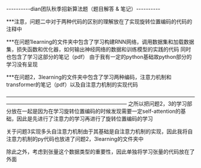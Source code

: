 ----------dian团队秋季招新算法题（题目解答 & 笔记）----------

***注意，问题二中对于两种代码的区别的理解放在了实现旋转位置编码的代码的注释中

***在问题1learning的文件夹中包含了学习构建RNN网络，调用数据集和加载数据集，损失函数和优化器，如何输出神经网络的数据和训练模型的实践的代码
同时也包含了学习这部分的笔记（pdf）
由于我有一定的python基础故python部分的学习没有呈现

***在问题2，3learning的文件夹中包含了学习两种编码，注意力机制和transformer的笔记（pdf）以及自注意力机制的实现代码

———————————————————————————————————————————————————————————
之所以把问题2，3的学习部分放在一起是因为在学习旋转位置编码的时候发现需要一定self-attention的基础，因此是先进行了注意力的学习再进行了旋转位置编码的学习

关于问题3实现多头自注意力机制由于其基础是自注意力机制的实现，因此我将自注意力机制的py代码也放进了问题2，3learning的文件夹中

除此之外，考虑到张量这个数据类型的重要性，因此单独将学习张量的代码放在了外面
